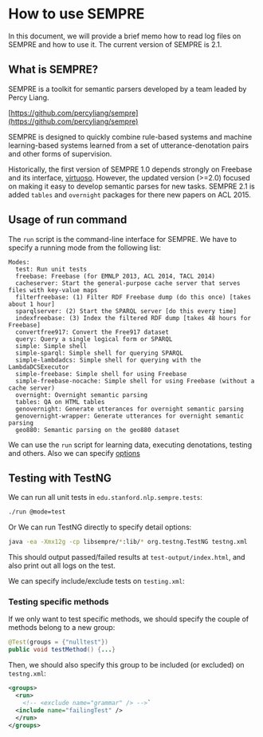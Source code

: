 # How to use SEMPRE

In this document, we will provide a brief memo how to read log files on SEMPRE and how to use it. The current version of SEMPRE is 2.1.

## What is SEMPRE?
SEMPRE is a toolkit for semantic parsers developed by a team leaded by Percy Liang.

[https://github.com/percyliang/sempre](https://github.com/percyliang/sempre)

SEMPRE is designed to quickly combine rule-based systems and machine learning-based systems learned from a set of utterance-denotation pairs and other forms of supervision.

Historically, the first version of SEMPRE 1.0 depends strongly on Freebase and its interface, [virtuoso](https://virtuoso.openlinksw.com). However, the updated version (>=2.0) focused on making it easy to develop semantic parses for new tasks. SEMPRE 2.1 is added `tables` and `overnight` packages for there new papers on ACL 2015.

## Usage of run command
The `run` script is the command-line interface for SEMPRE. We have to specify a running mode  from the following list:
```
Modes:
  test: Run unit tests
  freebase: Freebase (for EMNLP 2013, ACL 2014, TACL 2014)
  cacheserver: Start the general-purpose cache server that serves files with key-value maps
  filterfreebase: (1) Filter RDF Freebase dump (do this once) [takes about 1 hour]
  sparqlserver: (2) Start the SPARQL server [do this every time]
  indexfreebase: (3) Index the filtered RDF dump [takes 48 hours for Freebase]
  convertfree917: Convert the Free917 dataset
  query: Query a single logical form or SPARQL
  simple: Simple shell
  simple-sparql: Simple shell for querying SPARQL
  simple-lambdadcs: Simple shell for querying with the LambdaDCSExecutor
  simple-freebase: Simple shell for using Freebase
  simple-freebase-nocache: Simple shell for using Freebase (without a cache server)
  overnight: Overnight semantic parsing
  tables: QA on HTML tables
  genovernight: Generate utterances for overnight semantic parsing
  genovernight-wrapper: Generate utterances for overnight semantic parsing
  geo880: Semantic parsing on the geo880 dataset
```


We can use the `run` script for learning data, executing denotations, testing and others. Also we can specify [options](https://github.com/torotoki/howtouse-sempre/blob/master/RunningOptions.md)

## Testing with TestNG
We can run all unit tests in `edu.stanford.nlp.sempre.tests`:

```bash
./run @mode=test
```

Or We can run TestNG directly to specify detail options:
```bash
java -ea -Xmx12g -cp libsempre/*:lib/* org.testng.TestNG testng.xml
```

This should output passed/failed results at `test-output/index.html`, and also print out all logs on the test.

We can specify include/exclude tests on `testing.xml`:

### Testing specific methods
If we only want to test specific methods, we should specify the couple of methods belong to a new group:
```java
@Test(groups = {"nulltest"})
public void testMethod() {...}
```
Then, we should also specify this group to be included (or excluded) on `testng.xml`:
```xml
<groups>
  <run>
    <!-- <exclude name="grammar" /> -->`
  <include name="failingTest" />
  </run>
</groups>
```
